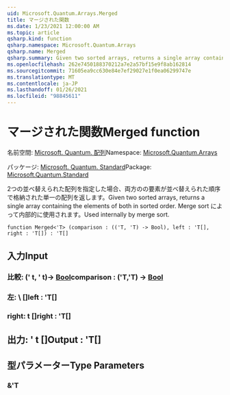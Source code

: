 ```yaml
---
uid: Microsoft.Quantum.Arrays.Merged
title: マージされた関数
ms.date: 1/23/2021 12:00:00 AM
ms.topic: article
qsharp.kind: function
qsharp.namespace: Microsoft.Quantum.Arrays
qsharp.name: Merged
qsharp.summary: Given two sorted arrays, returns a single array containing the elements of both in sorted order. Used internally by merge sort.
ms.openlocfilehash: 262e7450188370212a7e2a57bf15e9f8ab162814
ms.sourcegitcommit: 71605ea9cc630e84e7ef29027e1f0ea06299747e
ms.translationtype: MT
ms.contentlocale: ja-JP
ms.lasthandoff: 01/26/2021
ms.locfileid: "98845611"
---
```

# <a name="merged-function"></a><span data-ttu-id="1e6c7-102">マージされた関数</span><span class="sxs-lookup"><span data-stu-id="1e6c7-102">Merged function</span></span>

<span data-ttu-id="1e6c7-103">名前空間: [Microsoft. Quantum. 配列](xref:Microsoft.Quantum.Arrays)</span><span class="sxs-lookup"><span data-stu-id="1e6c7-103">Namespace: [Microsoft.Quantum.Arrays](xref:Microsoft.Quantum.Arrays)</span></span>

<span data-ttu-id="1e6c7-104">パッケージ: [Microsoft. Quantum. Standard](https://nuget.org/packages/Microsoft.Quantum.Standard)</span><span class="sxs-lookup"><span data-stu-id="1e6c7-104">Package: [Microsoft.Quantum.Standard](https://nuget.org/packages/Microsoft.Quantum.Standard)</span></span>


<span data-ttu-id="1e6c7-105">2つの並べ替えられた配列を指定した場合、両方のの要素が並べ替えられた順序で格納された単一の配列を返します。</span><span class="sxs-lookup"><span data-stu-id="1e6c7-105">Given two sorted arrays, returns a single array containing the elements of both in sorted order.</span></span> <span data-ttu-id="1e6c7-106">Merge sort によって内部的に使用されます。</span><span class="sxs-lookup"><span data-stu-id="1e6c7-106">Used internally by merge sort.</span></span>

```qsharp
function Merged<'T> (comparison : (('T, 'T) -> Bool), left : 'T[], right : 'T[]) : 'T[]
```


## <a name="input"></a><span data-ttu-id="1e6c7-107">入力</span><span class="sxs-lookup"><span data-stu-id="1e6c7-107">Input</span></span>

### <a name="comparison--tt---bool"></a><span data-ttu-id="1e6c7-108">比較: (' t, ' t)-> [Bool](xref:microsoft.quantum.lang-ref.bool)</span><span class="sxs-lookup"><span data-stu-id="1e6c7-108">comparison : ('T,'T) -> [Bool](xref:microsoft.quantum.lang-ref.bool)</span></span>




### <a name="left--t"></a><span data-ttu-id="1e6c7-109">左: \ []</span><span class="sxs-lookup"><span data-stu-id="1e6c7-109">left : 'T[]</span></span>




### <a name="right--t"></a><span data-ttu-id="1e6c7-110">right: t []</span><span class="sxs-lookup"><span data-stu-id="1e6c7-110">right : 'T[]</span></span>





## <a name="output--t"></a><span data-ttu-id="1e6c7-111">出力: ' t []</span><span class="sxs-lookup"><span data-stu-id="1e6c7-111">Output : 'T[]</span></span>



## <a name="type-parameters"></a><span data-ttu-id="1e6c7-112">型パラメーター</span><span class="sxs-lookup"><span data-stu-id="1e6c7-112">Type Parameters</span></span>

### <a name="t"></a><span data-ttu-id="1e6c7-113">&</span><span class="sxs-lookup"><span data-stu-id="1e6c7-113">'T</span></span>

